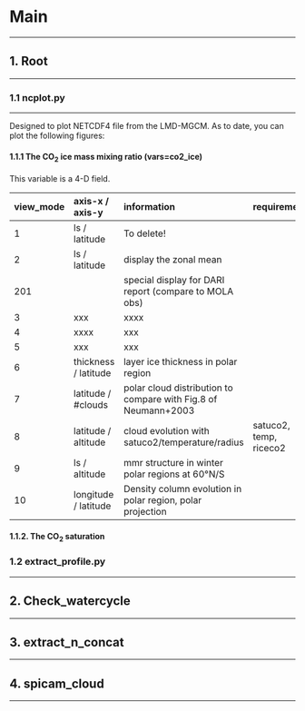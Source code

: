 # Main
---


## 1. Root
----------


### 1.1 ncplot.py
-----------------
Designed to plot NETCDF4 file from the LMD-MGCM.
As to date, you can plot the following figures:

#### 1.1.1 The CO<sub>2</sub> ice mass mixing ratio (vars=co2_ice)
This variable is a 4-D field.

view_mode | axis-x / axis-y | information  | requirement
:-        | :-              | :-           | :-
1         | ls / latitude   |   To delete! | 
2         | ls / latitude   | display the zonal mean
201       |                 | special display for DARI report (compare to MOLA obs)
3         | xxx             | xxxx
4         | xxxx            | xxx
5         | xxx             | xxx
6         | thickness / latitude | layer ice thickness in polar region
7         | latitude / #clouds | polar cloud distribution to compare with Fig.8 of Neumann+2003
8         | latitude / altitude | cloud evolution with satuco2/temperature/radius | satuco2, temp, riceco2
9         | ls / altitude | mmr structure in winter polar regions at 60°N/S
10        | longitude / latitude | Density column evolution in polar region, polar projection


#### 1.1.2. The CO<sub>2</sub> saturation


### 1.2 extract_profile.py
--------------------------


## 2. Check_watercycle
----------------------


## 3. extract_n_concat
----------------------


## 4. spicam_cloud
------------------


